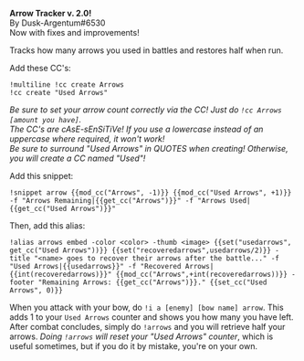 **Arrow Tracker v. 2.0!**  
By Dusk-Argentum#6530   
Now with fixes and improvements!  
  
Tracks how many arrows you used in battles and restores half when run.  
  
  
Add these CC's:  
```  
!multiline !cc create Arrows  
!cc create "Used Arrows"  
```  
*Be sure to set your arrow count correctly via the CC! Just do `!cc Arrows [amount you have]`.*  
*The CC's are cAsE-sEnSiTiVe! If you use a lowercase instead of an uppercase where required, it won't work!*  
*Be sure to surround "Used Arrows" in QUOTES when creating! Otherwise, you will create a CC named "Used"!*  
  
Add this snippet:  
```  
!snippet arrow {{mod_cc("Arrows", -1)}} {{mod_cc("Used Arrows", +1)}} -f "Arrows Remaining|{{get_cc("Arrows")}}" -f "Arrows Used|{{get_cc("Used Arrows")}}"  
```  
  
Then, add this alias:  
```  
!alias arrows embed -color <color> -thumb <image> {{set("usedarrows", get_cc("Used Arrows"))}} {{set("recoveredarrows",usedarrows/2)}} -title "<name> goes to recover their arrows after the battle..." -f "Used Arrows|{{usedarrows}}" -f "Recovered Arrows|{{int(recoveredarrows)}}" {{mod_cc("Arrows",+int(recoveredarrows))}} -footer "Remaining Arrows: {{get_cc("Arrows")}}." {{set_cc("Used Arrows", 0)}}  
```  
  
When you attack with your bow, do `!i a [enemy] [bow name] arrow`. This adds 1 to your `Used Arrows` counter and shows you how many you have left. After combat concludes, simply do `!arrows` and you will retrieve half your arrows. *Doing `!arrows` will reset your "Used Arrows" counter*, which is useful sometimes, but if you do it by mistake, you're on your own.